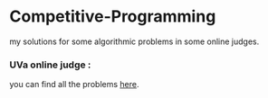 # Competitive-Programming
my solutions for some algorithmic problems in some online judges.

### UVa online judge :
you can find all the problems [here](https://onlinejudge.org).

